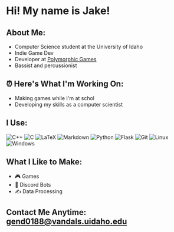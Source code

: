 # Hi! My name is Jake!

## About Me:
- Computer Science student at the University of Idaho
- Indie Game Dev
- Developer at [Polymorphic Games](https://polymorphicgames.com/)
- Bassist and percussionist

## ⏰ Here's What I'm Working On:
- Making games while I'm at schol
- Developing my skills as a computer scientist

## I Use:
![C++](https://img.shields.io/badge/-C++-blue?logo=cplusplus)
![C](https://img.shields.io/badge/c-%2300599C.svg?logo=c&logoColor=white)
![LaTeX](https://img.shields.io/badge/latex-%23008080.svg?logo=latex&logoColor=white)
![Markdown](https://img.shields.io/badge/markdown-%23000000.svg?logo=markdown&logoColor=white)
![Python](https://img.shields.io/badge/python-3670A0?logo=python&logoColor=ffdd54)
![Flask](https://img.shields.io/badge/flask-%23000.svg?logo=flask&logoColor=white)
![Git](https://img.shields.io/badge/git-%23F05033.svg?logo=git&logoColor=white)
![Linux](https://img.shields.io/badge/Linux-FCC624?logo=linux&logoColor=black)
![Windows](https://img.shields.io/badge/Windows-0078D6?logo=windows&logoColor=white)

## What I Like to Make:
- 🎮 Games
- 🤖 Discord Bots
- ✍️ Data Processing

## Contact Me Anytime: gend0188@vandals.uidaho.edu


<!--
**JakeG2004/JakeG2004** is a ✨ _special_ ✨ repository because its `README.md` (this file) appears on your GitHub profile.

Here are some ideas to get you started:

- 🔭 I’m currently working on ...
- 🌱 I’m currently learning ...
- 👯 I’m looking to collaborate on ...
- 🤔 I’m looking for help with ...
- 💬 Ask me about ...
- 📫 How to reach me: ...
- 😄 Pronouns: ...
- ⚡ Fun fact: ...
-->
